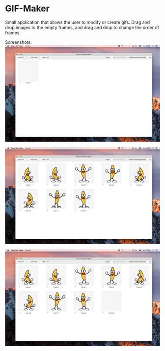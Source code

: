 # GIF-Maker
Small application that allows the user to modify or create gifs. Drag and drop images to the empty frames, and drag and drop to change the order of frames.


Screenshots:
![New window](Screenshots/ss1.png)

![Loaded gif](Screenshots/ss2.png)

![New frame added to gif](Screenshots/ss3.png)
